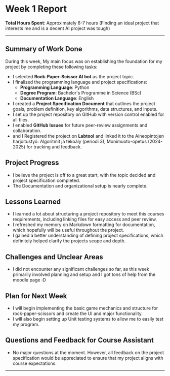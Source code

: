 # Week 1 Report

**Total Hours Spent**: Approximately 6-7 hours (Finding an ideal project that interests me and is a decent AI project was tough)

---

## Summary of Work Done

During this week, My main focus was on establishing the foundation for my project by completing these following tasks:

- I selected **Rock-Paper-Scissor AI bot** as the project topic.
- I finalized the programming language and project specifications:
  - **Programming Language**: Python
  - **Degree Program**: Bachelor's Programme in Science (BSc)
  - **Documentation Language**: English
- I created a **Project Specification Document** that outlines the project goals, problem definition, key algorithms, data structures, and inputs.
- I set up the project repository on GitHub with version control enabled for all files.
- I enabled **GitHub Issues** for future peer-review assignments and collaboration.
- and I Registered the project on **Labtool** and linked it to the Aineopintojen harjoitustyö: Algoritmit ja tekoäly (periodi 3), Monimuoto-opetus (2024-2025) for tracking and feedback.

## Project Progress

- I believe the project is off to a great start, with the topic decided and project specification completed.
- The Documentation and organizational setup is nearly complete.

## Lessons Learned

- I learned a lot about structuring a project repository to meet this courses requirements, including linking files for easy access and peer review.
- I refreshed my memory on Markdown formatting for documentation, which hopefully will be useful throughout the project.
- I gained a better understanding of defining project specifications, which definitely helped clarify the projects scope and depth.

## Challenges and Unclear Areas

- I did not encounter any significant challenges so far, as this week primarily involved planning and setup and I got tons of help from the moodle page :D

## Plan for Next Week

- I will begin implementing the basic game mechanics and structure for rock-paper-scissors and create the UI and major functionality.
- I will also begin setting up Unit testing systems to allow me to easily test my program.

## Questions and Feedback for Course Assistant

- No major questions at the moment. However, all feedback on the project specification would be appreciated to ensure that my project aligns with course expectations.

---
